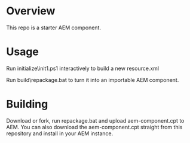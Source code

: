 # Overview #
This repo is a starter AEM component.

# Usage #
Run initialize\init1.ps1 interactively to build a new resource.xml

Run build\repackage.bat to turn it into an importable AEM component.

# Building #
Download or fork, run repackage.bat and upload aem-component.cpt to AEM. You can also download the aem-component.cpt straight from this repository and install in your AEM instance.